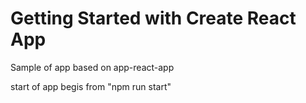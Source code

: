 # Getting Started with Create React App

Sample of app based on app-react-app

start of app begis from "npm run start"
